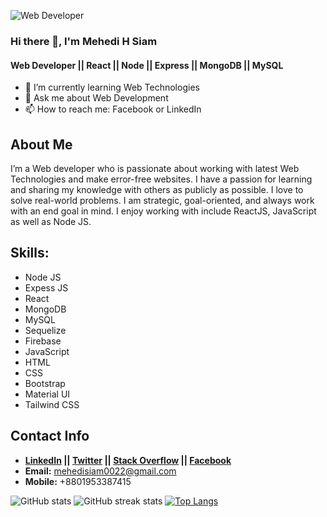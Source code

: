 ![Web Developer](https://i.ibb.co/jyBxXBp/Resume-Web-Developer-UIUX-Designer-Presentation.jpg)

### Hi there 👋, I'm Mehedi H Siam
#### Web Developer || React || Node || Express || MongoDB || MySQL


- 🌱 I’m currently learning Web Technologies
- 💬 Ask me about Web Development 
- 📫 How to reach me: Facebook or LinkedIn 


## About Me


I’m a Web developer who is passionate about working with latest Web Technologies and make error-free websites. I have a passion for learning and sharing my knowledge with others as publicly as possible. I love to solve real-world problems. I am strategic, goal-oriented, and always work with an end goal in mind. I enjoy working with include ReactJS, JavaScript as well as Node JS.

## Skills: 
* Node JS
* Expess JS 
* React 
* MongoDB 
* MySQL 
* Sequelize 
* Firebase 
* JavaScript 
* HTML 
* CSS 
* Bootstrap 
* Material UI 
* Tailwind CSS




## Contact Info

* **[LinkedIn](https://www.linkedin.com/in/mehedihsiam/) || [Twitter](https://twitter.com/mehedihsiam) || [Stack Overflow](https://stackoverflow.com/users/16839227) || [Facebook](https://www.facebook.com/mehedihsiam537)**
*  **Email:** mehedisiam0022@gmail.com
*  **Mobile:** +8801953387415


<!-- * [<img src='https://cdn.jsdelivr.net/npm/simple-icons@3.0.1/icons/github.svg' alt='github' height='40'>](https://github.com/mehedihsiam) 
* [<img src='https://cdn.jsdelivr.net/npm/simple-icons@3.0.1/icons/linkedin.svg' alt='linkedin' height='40'>](https://www.linkedin.com/in/mehedihsiam/) 
* [<img src='https://cdn.jsdelivr.net/npm/simple-icons@3.0.1/icons/facebook.svg' alt='facebook' height='40'>](https://www.facebook.com/mehedihsiam537)  
* [<img src='https://cdn.jsdelivr.net/npm/simple-icons@3.0.1/icons/instagram.svg' alt='instagram' height='40'>](https://www.instagram.com/mehedihsiam/)  
* [<img src='https://cdn.jsdelivr.net/npm/simple-icons@3.0.1/icons/twitter.svg' alt='twitter' height='40'>](https://twitter.com/mehedihsiam)  
* [<img src='https://cdn.jsdelivr.net/npm/simple-icons@3.0.1/icons/stackoverflow.svg' alt='stackoverflow' height='40'>](https://stackoverflow.com/users/16839227)   -->



![GitHub stats](https://github-readme-stats.vercel.app/api?username=mehedihsiam&show_icons=true)   ![GitHub streak stats](https://github-readme-streak-stats.herokuapp.com/?user=mehedihsiam) [![Top Langs](https://github-readme-stats.vercel.app/api/top-langs/?username=anuraghazra&layout=compact)](https://github.com/anuraghazra/github-readme-stats)







<!--   ![GitHub metrics](https://metrics.lecoq.io/mehedihsiam)  -->
